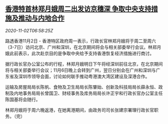 <!--1604301794000-->
[香港特首林郑月娥周二出发访京穗深 争取中央支持措施及推动与内地合作](https://cn.reuters.com/article/hk-chief-visits-mainland-1102-mon-idCNKBS27I0JF)
------

<div><i>2020-11-02T06:58:25Z</i></div><p>路透香港11月2日 - 香港特区政府周一表示，行政长官林郑月娥将于周二至周六（3-7日）访问北京、广州和深圳，在北京期间将会与相关部委举行会议。林郑月娥此前表示，此次赴京目的是争取中央给予支持香港恢复经济措施进行商讨。</p><p>据行政长官办公室公布的行程，林郑月娥明日下午将经深圳前往北京，在北京期间将与相关部委举行会议；11月6日晚上会转到广州，翌日分别会在广州和深圳与广东省及深圳市领导会面，讨论如何联手推动粤港澳大湾区建设及深港合作。</p><p>运输及房屋局局长陈帆、食物及卫生局局长陈肇始、创新及科技局局长薛永恒、政制及内地事务局局长曾国卫、财经事务及库务局局长许正宇和行政长官办公室主任陈国基将会随行。</p><p>林郑月娥将于周六晚返港，在她离港期间，由政务司司长张建宗署理行政长官职务。（完）</p>
